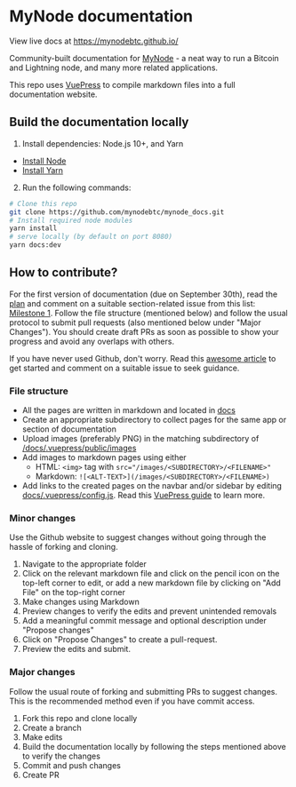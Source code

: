 # MyNode documentation

View live docs at https://mynodebtc.github.io/

Community-built documentation for [MyNode](https://mynodebtc.com/) - a neat way to run a Bitcoin and Lightning node, and many more related applications.

This repo uses [VuePress](https://vuepress.vuejs.org/) to compile markdown files into a full documentation website.

## Build the documentation locally

1. Install dependencies: Node.js 10+, and Yarn
  - [Install Node](https://nodejs.org/en/)
  - [Install Yarn](https://classic.yarnpkg.com/en/docs/install)
2. Run the following commands:
```sh
# Clone this repo
git clone https://github.com/mynodebtc/mynode_docs.git
# Install required node modules
yarn install
# serve locally (by default on port 8080)
yarn docs:dev
```
## How to contribute?

For the first version of documentation (due on September 30th), read the [plan](https://github.com/mynodebtc/mynode_docs/issues?q=is%3Aissue+is%3Aopen+label%3APlan) and comment on a suitable section-related issue from this list: [Milestone 1](https://github.com/mynodebtc/mynode_docs/milestone/1). Follow the file structure (mentioned below) and follow the usual protocol to submit pull requests (also mentioned below under "Major Changes"). You should create draft PRs as soon as possible to show your progress and avoid any overlaps with others.

If you have never used Github, don't worry. Read this [awesome article](https://guides.github.com/activities/forking/) to get started and comment on a suitable issue to seek guidance.

### File structure

- All the pages are written in markdown and located in [docs](https://github.com/mynodebtc/mynode_docs/tree/master/docs)
- Create an appropriate subdirectory to collect pages for the same app or section of documentation
- Upload images (preferably PNG) in the matching subdirectory of [/docs/.vuepress/public/images](https://github.com/mynodebtc/mynode_docs/tree/master/docs/.vuepress/public/images)
- Add images to markdown pages using either
  - HTML: `<img>` tag with `src="/images/<SUBDIRECTORY>/<FILENAME>"`
  - Markdown: `![<ALT-TEXT>](/images/<SUBDIRECTORY>/<FILENAME>)`
- Add links to the created pages on the navbar and/or sidebar by editing [docs/.vuepress/config.js](https://github.com/mynodebtc/mynode_docs/blob/master/docs/.vuepress/config.js). Read this [VuePress guide](https://vuepress.vuejs.org/theme/default-theme-config.html) to learn more.

### Minor changes

Use the Github website to suggest changes without going through the hassle of forking and cloning.

1. Navigate to the appropriate folder
2. Click on the relevant markdown file and click on the pencil icon on the top-left corner to edit, or
add a new markdown file by clicking on "Add File" on the top-right corner
3. Make changes using Markdown
4. Preview changes to verify the edits and prevent unintended removals
5. Add a meaningful commit message and optional description under "Propose changes"
6. Click on "Propose Changes" to create a pull-request.
7. Preview the edits and submit.

### Major changes

Follow the usual route of forking and submitting PRs to suggest changes. This is the recommended method even if you have commit access.

1. Fork this repo and clone locally
2. Create a branch
3. Make edits
4. Build the documentation locally by following the steps mentioned above to verify the changes
3. Commit and push changes
4. Create PR
